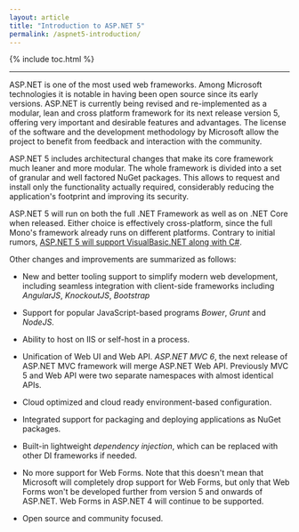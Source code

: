 ```yaml
---
layout: article
title: "Introduction to ASP.NET 5"
permalink: /aspnet5-introduction/
---
```


{% include toc.html %}

- - -

ASP.NET is one of the most used web frameworks. Among Microsoft technologies it
is notable in having been open source since its early versions. ASP.NET is
currently being revised and re-implemented as a modular, lean and cross
platform framework for its next release version 5, offering very important and
desirable features and advantages.  The license of the software and the
development methodology by Microsoft allow the project to benefit from
feedback and interaction with the community.

ASP.NET 5 includes architectural changes that make its core framework much
leaner and more modular. The whole framework is divided into a set of granular
and well factored NuGet packages. This allows to request and install only the
functionality actually required, considerably reducing the application's
footprint and improving its security.

ASP.NET 5 will run on both the full .NET Framework as well as on .NET Core when
released. Either choice is effectively cross-platform, since the full Mono's
framework already runs on different platforms.  Contrary to initial rumors,
[ASP.NET 5 will support VisualBasic.NET along with
C#](http://blogs.msdn.com/b/webdev/archive/2015/04/23/making-it-better-asp-net-with-visual-basic-14.aspx).

Other changes and improvements are summarized as follows:

* New and better tooling support to simplify modern web development, including
  seamless integration with client-side frameworks including *AngularJS*,
  *KnockoutJS*, *Bootstrap*

* Support for popular JavaScript-based programs *Bower*, *Grunt* and *NodeJS*.

* Ability to host on IIS or self-host in a process.

* Unification of Web UI and Web API. *ASP.NET MVC 6*, the next release of
  ASP.NET MVC framework will merge ASP.NET Web API. Previously MVC 5 and Web
  API were two separate namespaces with almost identical APIs.

* Cloud optimized and cloud ready environment-based configuration.

* Integrated support for packaging and deploying applications as NuGet
  packages.

* Built-in lightweight *dependency injection*, which can be replaced with other
  DI frameworks if needed.

* No more support for Web Forms. Note that this doesn't mean that Microsoft
  will completely drop support for Web Forms, but only that Web Forms won't be
  developed further from version 5 and onwards of ASP.NET. Web Forms in ASP.NET
  4 will continue to be supported.

* Open source and community focused.
